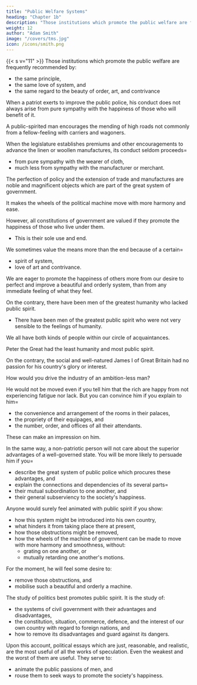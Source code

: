 ```yaml
---
title: "Public Welfare Systems"
heading: "Chapter 1b"
description: "Those institutions which promote the public welfare are frequently recommended by the same love of system"
weight: 12
author: "Adam Smith"
image: "/covers/tms.jpg"
icon: /icons/smith.png
---
```



{{< s v="11" >}} Those institutions which promote the public welfare are frequently recommended by:
- the same principle,
- the same love of system, and
- the same regard to the beauty of order, art, and contrivance

When a patriot exerts to improve the public police, his conduct does not always arise from pure sympathy with the happiness of those who will benefit of it.

A public-spirited man encourages the mending of high roads not commonly from a fellow-feeling with carriers and wagoners.

When the legislature establishes premiums and other encouragements to advance the linen or woollen manufactures, its conduct seldom proceeds= 
- from pure sympathy with the wearer of cloth,
- much less from sympathy with the manufacturer or merchant.

The perfection of policy and the extension of trade and manufactures are noble and magnificent objects which are part of the great system of government.<!-- Their contemplation pleases us.
We are interested in whatever advances them. -->

It makes the wheels of the political machine move with more harmony and ease.
<!-- We take pleasure in beholding the perfection of so beautiful and grand a system.
We are uneasy until we remove any obstruction that can disturb or encumber the regularity of its motions. -->

However, all constitutions of government are valued if they promote the happiness of those who live under them.
- This is their sole use and end.

We sometimes value the means more than the end because of a certain= 
- spirit of system,
- love of art and contrivance.

We are eager to promote the happiness of others more from our desire to perfect and improve a beautiful and orderly system, than from any immediate feeling of what they feel.

On the contrary, there have been men of the greatest humanity who lacked public spirit.
- There have been men of the greatest public spirit who were not very sensible to the feelings of humanity.

We all have both kinds of people within our circle of acquaintances.

Peter the Great had the least humanity and most public spirit. 

On the contrary, the social and well-natured James I of Great Britain had no passion for his country's glory or interest.

How would you drive the industry of an ambition-less man?

He would not be moved even if you tell him that the rich are happy from not experiencing fatigue nor lack. But you can convince him if you explain to him= 
- the convenience and arrangement of the rooms in their palaces,
- the propriety of their equipages, and
- the number, order, and offices of all their attendants.

<!-- havin
- sheltered from the sun and the rain,
- seldom hungry and cold, and
- rarely exposed to weariness or any kind of lack. -->

<!-- The most eloquent exhortation of this kind will have little effect on him. If you hope to succeed, you must=  -->

These can make an impression on him.

<!-- Yet all these things only= 
keep off the sun and the rain, and
save them from= 
hunger and cold,
want and weariness. -->

In the same way, a non-patriotic person <!-- it will often be useless to tell a person, who lacks interest in his country, --> will not care about the superior advantages of a well-governed state. You will be more likely to persuade him if you= 
- describe the great system of public police which procures these advantages, and
- explain the connections and dependencies of its several parts= 
- their mutual subordination to one another, and
- their general subserviency to the society's happiness.

<!-- Such subjects are better lodged, clothed, and fed.
These considerations will commonly make no great impression. -->

Anyone would surely feel animated with public spirit if you show:
- how this system might be introduced into his own country,
- what hinders it from taking place there at present,
- how those obstructions might be removed,
- how the wheels of the machine of government can be made to move with more harmony and smoothness, without:
  - grating on one another, or
  - mutually retarding one another's motions.

For the moment, he will feel some desire to:
- remove those obstructions, and
- mobilise such a beautiful and orderly a machine.

The study of politics best promotes public spirit. It is the study of: 
- the systems of civil government with their advantages and disadvantages,
- the constitution, situation, commerce, defence, and the interest of our own country with regard to foreign nations, and
- how to remove its disadvantages and guard against its dangers.

Upon this account, political essays which are just, reasonable, and realistic, are the most useful of all the works of speculation. Even the weakest and the worst of them are useful. They serve to:
- animate the public passions of men, and
- rouse them to seek ways to promote the society's happiness.
